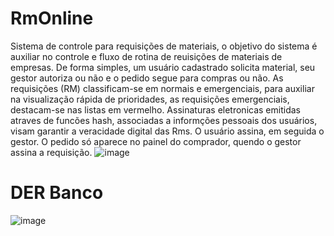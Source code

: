 # RmOnline
Sistema de controle para requisições de materiais, o objetivo do sistema é auxiliar no controle e fluxo de rotina de reuisições de materiais de empresas. De forma simples, um usuário cadastrado solicita material, seu gestor autoriza ou não e o pedido segue para compras ou não.
As requisições (RM) classificam-se em normais e emergenciais, para auxiliar na visualização rápida de prioridades, as requisições emergenciais, destacam-se nas listas em vermelho.
Assinaturas eletronicas emitidas atraves de funcões hash, associadas a informções pessoais dos usuários, visam garantir a veracidade digital das Rms. O usuário assina, em seguida o gestor. O pedido só aparece no painel do comprador, quendo o gestor assina a requisição.
![image](https://user-images.githubusercontent.com/55721262/175832556-45f66a68-6efe-4b12-8348-7dfc18bc3ecb.png)

# DER Banco
![image](https://user-images.githubusercontent.com/55721262/175832232-8abddc18-20db-4902-97c9-9c92e5b0106c.png)
